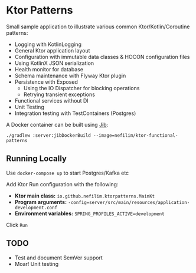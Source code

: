 # Ktor Patterns

Small sample application to illustrate various common Ktor/Kotlin/Coroutine patterns:

* Logging with KotlinLogging
* General Ktor application layout
* Configuration with immutable data classes & HOCON configuration files
* Using KotlinX JSON serialization
* Health monitor for database
* Schema maintenance with Flyway Ktor plugin
* Persistence with Exposed
  * Using the IO Dispatcher for blocking operations
  * Retrying transient exceptions
* Functional services without DI 
* Unit Testing
* Integration testing with TestContainers (Postgres)

A Docker container can be built using [Jib](https://github.com/GoogleContainerTools/jib/tree/master/jib-gradle-plugin):

`./gradlew :server:jibDockerBuild --image=nefilim/ktor-functional-patterns`
                      
## Running Locally
    
Use `docker-compose up` to start Postgres/Kafka etc

Add Ktor Run configuration with the following:
* **Ktor main class:** `io.github.nefilim.ktorpatterns.MainKt`
* **Program arguments:** `-config=server/src/main/resources/application-development.conf`
* **Environment variables:** `SPRING_PROFILES_ACTIVE=development`
                                                   
Click `Run`

## TODO

* Test and document SemVer support
* Moar! Unit testing
